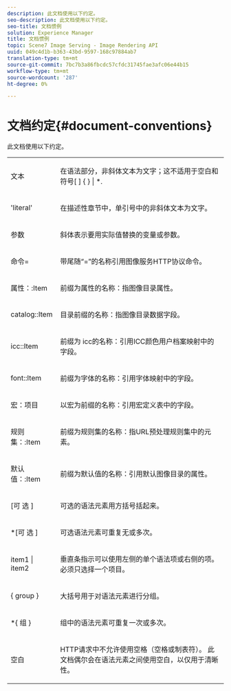 ```yaml
---
description: 此文档使用以下约定。
seo-description: 此文档使用以下约定。
seo-title: 文档惯例
solution: Experience Manager
title: 文档惯例
topic: Scene7 Image Serving - Image Rendering API
uuid: 049c4d1b-b363-43bd-9597-168c97884ab7
translation-type: tm+mt
source-git-commit: 7bc7b3a86fbcdc57cfdc31745fae3afc06e44b15
workflow-type: tm+mt
source-wordcount: '287'
ht-degree: 0%

---
```



# 文档约定{#document-conventions}

此文档使用以下约定。

<table id="simpletable_8C9DB0DA5F2B4C068794415602B768CB"> 
 <tr class="strow"> 
  <td class="stentry"> <p>文本 </p> </td> 
  <td class="stentry"> <p>在语法部分，非斜体文本为文字；这不适用于空白和符号[ ] { } | *. </p> </td> 
 </tr> 
 <tr class="strow"> 
  <td class="stentry"> <p>'literal' </p> </td> 
  <td class="stentry"> <p>在描述性章节中，单引号中的非斜体文本为文字。 </p> </td> 
 </tr> 
 <tr class="strow"> 
  <td class="stentry"> <p> <span class="varname"> 参数 </span> </p> </td> 
  <td class="stentry"> <p>斜体表示要用实际值替换的变量或参数。 </p> </td> 
 </tr> 
 <tr class="strow"> 
  <td class="stentry"> <p> <span class="codeph"> 命令=  </span> </p> </td> 
  <td class="stentry"> <p>带尾随“=”的名称引用图像服务HTTP协议命令。 </p> </td> 
 </tr> 
 <tr class="strow"> 
  <td class="stentry"> <p> <span class="codeph"> 属性：:Item  </span> </p> </td> 
  <td class="stentry"> <p>前缀为<span class="codeph">属性的名称：</span>指图像目录属性。 </p> </td> 
 </tr> 
 <tr class="strow"> 
  <td class="stentry"> <p> <span class="codeph"> catalog::Item  </span> </p> </td> 
  <td class="stentry"> <p><span class="codeph">目录前缀的名称：</span>指图像目录数据字段。 </p> </td> 
 </tr> 
 <tr class="strow"> 
  <td class="stentry"> <p> <span class="codeph"> icc::Item  </span> </p> </td> 
  <td class="stentry"> <p>前缀为<span class="codeph"> icc的名称：</span>引用ICC颜色用户档案映射中的字段。 </p> </td> 
 </tr> 
 <tr class="strow"> 
  <td class="stentry"> <p> <span class="codeph"> font::Item  </span> </p> </td> 
  <td class="stentry"> <p>前缀为<span class="codeph">字体的名称：</span>引用字体映射中的字段。 </p> </td> 
 </tr> 
 <tr class="strow"> 
  <td class="stentry"> <p> <span class="codeph"> 宏：项目  </span> </p> </td> 
  <td class="stentry"> <p>以<span class="codeph">宏为前缀的名称：</span>引用宏定义表中的字段。 </p> </td> 
 </tr> 
 <tr class="strow"> 
  <td class="stentry"> <p> <span class="codeph"> 规则集：:Item  </span> </p> </td> 
  <td class="stentry"> <p>前缀为<span class="codeph">规则集的名称：</span>指URL预处理规则集中的元素。 </p> </td> 
 </tr> 
 <tr class="strow"> 
  <td class="stentry"> <p> <span class="codeph"> 默认值：:Item  </span> </p> </td> 
  <td class="stentry"> <p>前缀为<span class="codeph">默认值的名称：</span>引用默认图像目录的属性。 </p> </td> 
 </tr> 
 <tr class="strow"> 
  <td class="stentry"> <p> <span class="codeph"> [可 <span class="varname"> 选 </span>]  </span> </p> </td> 
  <td class="stentry"> <p>可选的语法元素用方括号括起来。 </p> </td> 
 </tr> 
 <tr class="strow"> 
  <td class="stentry"> <p> <span class="codeph"> *[可 <span class="varname"> 选 </span>]  </span> </p> </td> 
  <td class="stentry"> <p><span class="varname">可选</span>语法元素可重复无或多次。 </p> </td> 
 </tr> 
 <tr class="strow"> 
  <td class="stentry"> <p> <span class="codeph"> <span class="varname"> item1  </span>|  <span class="varname"> item2  </span> </span> </p> </td> 
  <td class="stentry"> <p>垂直条指示可以使用左侧的单个语法项或右侧的项。 必须只选择一个项目。 </p> </td> 
 </tr> 
 <tr class="strow"> 
  <td class="stentry"> <p> <span class="codeph"> {  <span class="varname"> group  </span>}  </span> </p> </td> 
  <td class="stentry"> <p>大括号用于对语法元素进行分组。 </p> </td> 
 </tr> 
 <tr class="strow"> 
  <td class="stentry"> <p> <span class="codeph"> *{ <span class="varname"> 组 </span>}  </span> </p> </td> 
  <td class="stentry"> <p>组中的语法元素可重复一次或多次。 </p> </td> 
 </tr> 
 <tr class="strow"> 
  <td class="stentry"> <p>空白 </p> </td> 
  <td class="stentry"> <p>HTTP请求中不允许使用空格（空格或制表符）。 此文档偶尔会在语法元素之间使用空白，以仅用于清晰性。 </p> </td> 
 </tr> 
</table>


